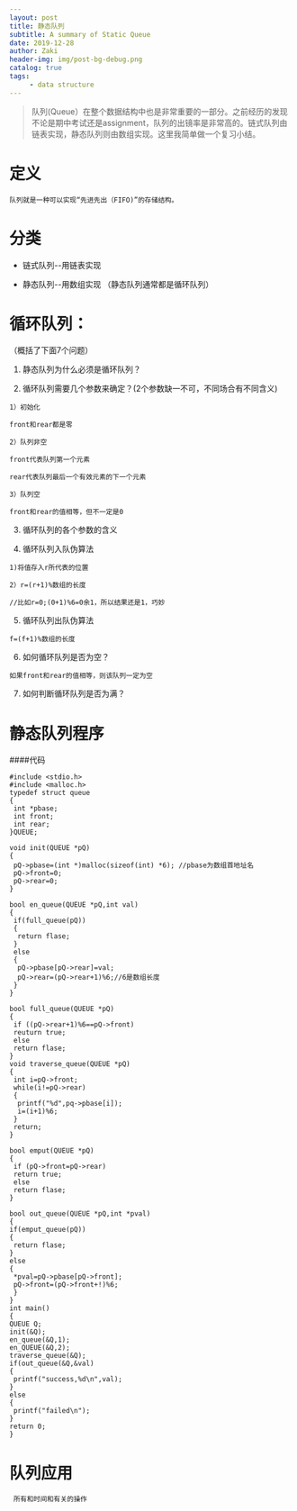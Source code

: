 ```yaml
---
layout: post
title: 静态队列
subtitle: A summary of Static Queue
date: 2019-12-28
author: Zaki
header-img: img/post-bg-debug.png
catalog: true
tags:
     - data structure
---
```


>队列(Queue）在整个数据结构中也是非常重要的一部分。之前经历的发现不论是期中考试还是assignment，队列的出镜率是非常高的。链式队列由链表实现，静态队列则由数组实现。这里我简单做一个复习小结。

# 定义

    队列就是一种可以实现“先进先出（FIFO)”的存储结构。
    
# 分类

  * 链式队列--用链表实现
   
  * 静态队列--用数组实现
  （静态队列通常都是循环队列）
  
# 循环队列：
 （概括了下面7个问题）
  
  1. 静态队列为什么必须是循环队列？
  
  2. 循环队列需要几个参数来确定？(2个参数缺一不可，不同场合有不同含义)
      
    1）初始化
     
    front和rear都是零
      
    2）队列非空
     
    front代表队列第一个元素
     
    rear代表队列最后一个有效元素的下一个元素
     
    3）队列空
     
    front和rear的值相等，但不一定是0
     
  3. 循环队列的各个参数的含义
  
  4. 循环队列入队伪算法
  
    1)将值存入r所代表的位置
    
    2）r=(r+1)%数组的长度
    
    //比如r=0;(0+1)%6=0余1，所以结果还是1，巧妙
    
  5. 循环队列出队伪算法
  
    f=(f+1)%数组的长度
    
  6. 如何循环队列是否为空？
  
    如果front和rear的值相等，则该队列一定为空
    
  7. 如何判断循环队列是否为满？
  
  
# 静态队列程序

####代码

    #include <stdio.h>
    #include <malloc.h>
    typedef struct queue
    {
     int *pbase;
     int front;
     int rear;
    }QUEUE;
    
    void init(QUEUE *pQ)
    {
     pQ->pbase=(int *)malloc(sizeof(int) *6); //pbase为数组首地址名
     pQ->front=0;
     pQ->rear=0;
    }
    
    bool en_queue(QUEUE *pQ,int val)
    {
     if(full_queue(pQ))
     {
      return flase;
     }
     else
     {
      pQ->pbase[pQ->rear]=val;
      pQ->rear=(pQ->rear+1)%6;//6是数组长度
     }
    }
    
    bool full_queue(QUEUE *pQ)
    {
     if ((pQ->rear+1)%6==pQ->front)
     reuturn true;
     else
     return flase;
    }
    void traverse_queue(QUEUE *pQ)
    {
     int i=pQ->front;
     while(i!=pQ->rear)
     {
      printf("%d",pq->pbase[i]);
      i=(i+1)%6;
     }
     return;
    }
    
    bool emput(QUEUE *pQ)
    {
     if (pQ->front=pQ->rear)
     return true;
     else
     return flase;
    }
    
    bool out_queue(QUEUE *pQ,int *pval)
    {
    if(emput_queue(pQ))
    {
     return flase;
    }
    else
    {
     *pval=pQ->pbase[pQ->front];
     pQ->front=(pQ->front+!)%6;
     }
    }
    int main()
    {
    QUEUE Q;
    init(&Q);
    en_queue(&Q,1);
    en_QUEUE(&Q,2);
    traverse_queue(&Q);
    if(out_queue(&Q,&val)
    {
     printf("success,%d\n",val);
    }
    else
    {
     printf("failed\n");
    }
    return 0;
    }
    
# 队列应用
     
     所有和时间和有关的操作
     
